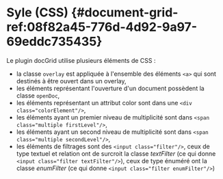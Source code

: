 # Syle (CSS) {#document-grid-ref:08f82a45-776d-4d92-9a97-69eddc735435}

Le plugin docGrid utilise plusieurs éléments de CSS :

* la classe `overlay` est appliquée à l'ensemble des éléments `<a>` qui sont destinés à être ouvert dans un overlay,
* les éléments représentant l'ouverture d'un document possèdent la classe `openDoc`,
* les éléments représentant un attribut color sont dans une `<div class="colorElement"/>`,
* les éléments ayant un premier niveau de multiplicité sont dans `<span class="multiple firstLevel"/>`,
* les éléments ayant un second niveau de multiplicité sont dans `<span class="multiple secondLevel"/>`,
* les éléments de filtrages sont des `<input class="filter"/>`, ceux de type textuel et relation ont de surcroit la classe *textFilter* (ce qui donne `<input class="filter textFilter"/>`), ceux de type énuméré ont la classe *enumFilter* (ce qui donne `<input class="filter enumFilter"/>`)

